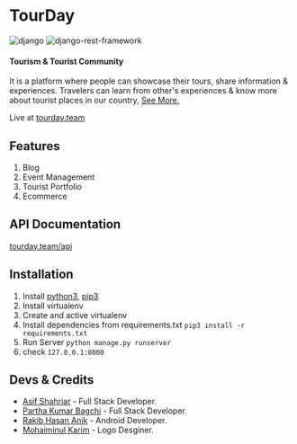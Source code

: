 # TourDay

![django](https://img.shields.io/github/pipenv/locked/dependency-version/asifo1/TourDay/django) ![django-rest-framework](https://img.shields.io/github/pipenv/locked/dependency-version/asifo1/TourDay/djangorestframework)

#### Tourism & Tourist Community

It is a platform where people can showcase their tours, share information & experiences. Travelers can learn from other's experiences & know more about tourist places in our country, [See More.](https://sites.google.com/view/touristcommunity/tourday)

Live at [tourday.team](https://tourday.team)

## Features

1. Blog
2. Event Management
3. Tourist Portfolio
4. Ecommerce

## API Documentation 
[tourday.team/api](https://tourday.team)

## Installation

1. Install [python3](https://www.python.org/downloads/), [pip3](https://pip.pypa.io/en/stable/installing/)
2. Install virtualenv
3. Create and active virtualenv
4. Install dependencies from requirements.txt `pip3 install -r requirements.txt`
5. Run Server `python manage.py runserver`
6. check `127.0.0.1:8000`

## Devs & Credits

- [Asif Shahriar](https://asifo1.github.io) - Full Stack Developer.
- [Partha Kumar Bagchi](https://github.com/pkbagchi) - Full Stack Developer.
- [Rakib Hasan Anik](https://github.com/anik-rakib) - Android Developer.
- [Mohaiminul Karim](https://dribbble.com/MkAkash) - Logo Desginer.
